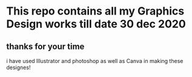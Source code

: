 # This repo contains all my Graphics Design works till date 30 dec 2020
## thanks for your time 
i have used Illustrator and photoshop as well as Canva in making these designes!
